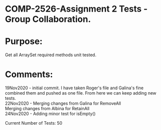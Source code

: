# COMP-2526-Assignment 2 Tests - Group Collaboration.

# Purpose:
Get all ArraySet required methods unit tested.
# Comments:
19Nov2020 - initial commit. I have taken Roger's file and Galina's fine\
	    combined them and pushed as one file. From here we can keep adding new tests.\
22Nov2020 - Merging changes from Galina for RemoveAll\
		Merging changes from Albina for RetainAll\
24Nov2020 - Adding minor test for isEmpty()

			
Current Number of Tests: 50
			
